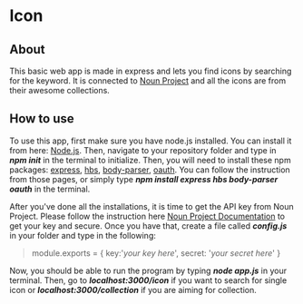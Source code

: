 # Icon
## About
This basic web app is made in express and lets you find icons by searching for the keyword. It is connected to [Noun Project](https://thenounproject.com/) and all the icons are from their awesome collections.
## How to use
To use this app, first make sure you have node.js installed. You can install it from here: [Node.js](https://nodejs.org/en/). Then, navigate to your repository folder and type in **_npm init_** in the terminal to initialize. Then, you will need to install these npm packages: [express](https://www.npmjs.com/package/express), [hbs](https://www.npmjs.com/package/hbs), [body-parser](https://www.npmjs.com/package/body-parser), [oauth](https://www.npmjs.com/package/oauth). You can follow the instruction from those pages, or simply type **_npm install express hbs body-parser oauth_** in the terminal.

After you've done all the installations, it is time to get the API key from Noun Project. Please follow the instruction here [Noun Project Documentation](http://api.thenounproject.com/getting_started.html#creating-an-api-key) to get your key and secure. Once you have that, create a file called **_config.js_** in your folder and type in the following:
>module.exports = {
	key:'_your key here_',
	secret: '_your secret here_'
}

Now, you should be able to run the program by typing **_node app.js_** in your terminal. Then, go to **_localhost:3000/icon_** if you want to search for single icon or **_localhost:3000/collection_** if you are aiming for collection.
